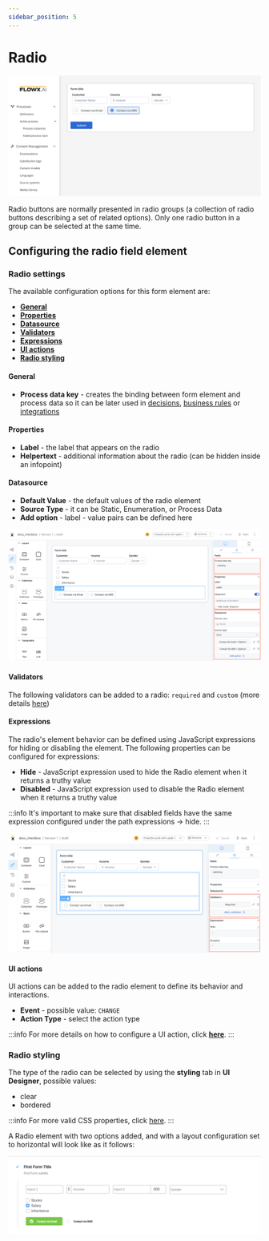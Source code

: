 ```yaml
---
sidebar_position: 5
---
```


# Radio 

![](../../img/radio_form_field.png)

Radio buttons are normally presented in radio groups (a collection of radio buttons describing a set of related options). Only one radio button in a group can be selected at the same time.

## Configuring the radio field element

### Radio settings

The available configuration options for this form element are:

- [**General**](#general)
- [**Properties**](#properties)
- [**Datasource**](#datasource)
- [**Validators**](#validators)
- [**Expressions**](#expressions)
- [**UI actions**](#ui-actions)
- [**Radio styling**](#radio-styling)

#### General

* **Process data key** - creates the binding between form element and process data so it can be later used in [decisions](../../../node/exclusive-gateway-node.md), [business rules](../../../node/task-node/task-node.md) or [integrations](../../../node/message-send-received-task-node.md)

#### Properties

* **Label** - the label that appears on the radio
* **Helpertext** - additional information about the radio (can be hidden inside an infopoint)


#### Datasource

* **Default Value** - the default values of the radio element
* **Source Type** - it can be Static, Enumeration, or Process Data
* **Add option** - label - value pairs can be defined here

![](../../img/radio_properties.png)

#### Validators

The following validators can be added to a radio: `required` and `custom` (more details [here](../../validators.md))

#### Expressions
  
The radio's element behavior can be defined using JavaScript expressions for hiding or disabling the element. The following properties can be configured for expressions:
   
* **Hide** - JavaScript expression used to hide the Radio element when it returns a truthy value
* **Disabled** - JavaScript expression used to disable the Radio element when it returns a truthy value

:::info
It's important to make sure that disabled fields have the same expression configured under the path expressions → hide.
:::

![](../../img/radio_validators.png)

#### UI actions

UI actions can be added to the radio element to define its behavior and interactions.

* **Event** - possible value: `CHANGE`
* **Action Type** - select the action type

:::info
For more details on how to configure a UI action, click [**here**](../../ui-actions).
:::

### Radio styling

The type of the radio can be selected by using the **styling** tab in **UI Designer**, possible values:

* clear
* bordered

:::info
For more valid CSS properties, click [here](../../#styling).
:::

A Radio element with two options added, and with a layout configuration set to horizontal will look like as it follows:

![Radio Form element example](../../img/radio_form_styling.png)




